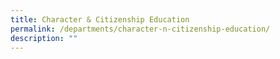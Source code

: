 ```yaml
---
title: Character & Citizenship Education
permalink: /departments/character-n-citizenship-education/
description: ""
---
```


